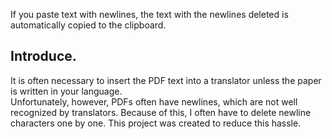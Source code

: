 If you paste text with newlines, the text with the newlines deleted is automatically copied to the clipboard.

## Introduce.
It is often necessary to insert the PDF text into a translator unless the paper is written in your language.  
Unfortunately, however, PDFs often have newlines, which are not well recognized by translators. Because of this, I often have to delete newline characters one by one. This project was created to reduce this hassle.
